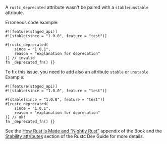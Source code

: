 A `rustc_deprecated` attribute wasn't be paired with a `stable`/`unstable`
attribute. 

Erroneous code example:

```compile_fail,E0549
#![feature(staged_api)]
#![stable(since = "1.0.0", feature = "test")]

#[rustc_deprecated(
    since = "1.0.1",
    reason = "explanation for deprecation"
)] // invalid
fn _deprecated_fn() {}
```

To fix this issue, you need to add also an attribute `stable` or `unstable`.
Example:

```
#![feature(staged_api)]
#![stable(since = "1.0.0", feature = "test")]

#[stable(since = "1.0.0", feature = "test")]
#[rustc_deprecated(
    since = "1.0.1",
    reason = "explanation for deprecation"
)] // ok!
fn _deprecated_fn() {}
```

See the [How Rust is Made and “Nightly Rust”][how-rust-made-nightly] appendix
of the Book and the [Stability attributes][stability-attributes] section of the
Rustc Dev Guide for more details.

[how-rust-made-nightly]: https://doc.rust-lang.org/book/appendix-07-nightly-rust.html
[stability-attributes]: https://rustc-dev-guide.rust-lang.org/stability.html
